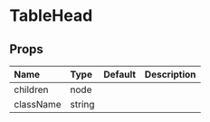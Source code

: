 TableHead
=========



Props
-----


| Name | Type | Default | Description |
|:-----|:-----|:-----|:-----|
| children | node |  |   |
| className | string |  |   |
